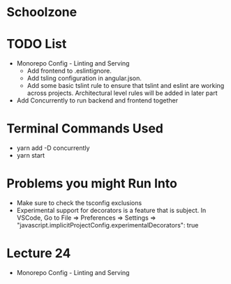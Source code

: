 # Schoolzone

# TODO List

- Monorepo Config - Linting and Serving
  - Add frontend to .eslintignore.
  - Add tsling configuration in angular.json.
  - Add some basic tslint rule to ensure that tslint and eslint are working across projects. Architectural level rules will be added in later part
- Add Concurrently to run backend and frontend together

# Terminal Commands Used

- yarn add -D concurrently
- yarn start

# Problems you might Run Into

- Make sure to check the tsconfig exclusions
- Experimental support for decorators is a feature that is subject.
  In VSCode, Go to File => Preferences => Settings => "javascript.implicitProjectConfig.experimentalDecorators": true

# Lecture 24

- Monorepo Config - Linting and Serving
